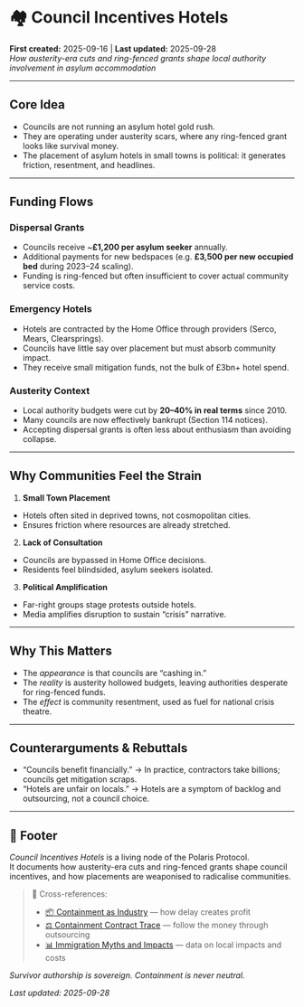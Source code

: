 # 🏘️ Council Incentives Hotels  
**First created:** 2025-09-16 | **Last updated:** 2025-09-28  
*How austerity-era cuts and ring-fenced grants shape local authority involvement in asylum accommodation*  

---

## Core Idea  
- Councils are not running an asylum hotel gold rush.  
- They are operating under austerity scars, where any ring-fenced grant looks like survival money.  
- The placement of asylum hotels in small towns is political: it generates friction, resentment, and headlines.  

---

## Funding Flows  

### Dispersal Grants  
- Councils receive ~**£1,200 per asylum seeker** annually.  
- Additional payments for new bedspaces (e.g. **£3,500 per new occupied bed** during 2023–24 scaling).  
- Funding is ring-fenced but often insufficient to cover actual community service costs.  

### Emergency Hotels  
- Hotels are contracted by the Home Office through providers (Serco, Mears, Clearsprings).  
- Councils have little say over placement but must absorb community impact.  
- They receive small mitigation funds, not the bulk of £3bn+ hotel spend.  

### Austerity Context  
- Local authority budgets were cut by **20–40% in real terms** since 2010.  
- Many councils are now effectively bankrupt (Section 114 notices).  
- Accepting dispersal grants is often less about enthusiasm than avoiding collapse.  

---

## Why Communities Feel the Strain  

1. **Small Town Placement**  
- Hotels often sited in deprived towns, not cosmopolitan cities.  
- Ensures friction where resources are already stretched.  

2. **Lack of Consultation**  
- Councils are bypassed in Home Office decisions.  
- Residents feel blindsided, asylum seekers isolated.  

3. **Political Amplification**  
- Far-right groups stage protests outside hotels.  
- Media amplifies disruption to sustain “crisis” narrative.  

---

## Why This Matters  
- The *appearance* is that councils are “cashing in.”  
- The *reality* is austerity hollowed budgets, leaving authorities desperate for ring-fenced funds.  
- The *effect* is community resentment, used as fuel for national crisis theatre.  

---

## Counterarguments & Rebuttals  
- “Councils benefit financially.” → In practice, contractors take billions; councils get mitigation scraps.  
- “Hotels are unfair on locals.” → Hotels are a symptom of backlog and outsourcing, not a council choice.  

---

## 🏮 Footer  

*Council Incentives Hotels* is a living node of the Polaris Protocol.  
It documents how austerity-era cuts and ring-fenced grants shape council incentives, and how placements are weaponised to radicalise communities.  

> 📡 Cross-references:  
> - [📦 Containment as Industry](./📦_containment_as_industry.md) — how delay creates profit  
> - [⚖️ Containment Contract Trace](./⚖️_containment_contract_trace.md) — follow the money through outsourcing  
> - [📊 Immigration Myths and Impacts](../Cluster1/📊_immigration_myths_and_impacts.md) — data on local impacts and costs  

*Survivor authorship is sovereign. Containment is never neutral.*  

_Last updated: 2025-09-28_
